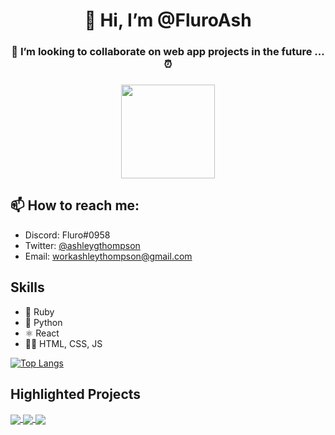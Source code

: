 <h1 align="center"> 👋 Hi, I’m @FluroAsh </h1>
<h3 align="center"> 💞️ I’m looking to collaborate on web app projects in the future ... ⏰<h3>


<div align="center" style="border-radius:100%;">
  <kbd><img src="https://pbs.twimg.com/profile_images/1433750197092302850/qo-AVnxc_400x400.jpg" style="height:150px;width:150px;"></kbd>
</div>

## 📫 How to reach me: 
  - Discord: Fluro#0958
  - Twitter: [@ashleygthompson](www.twitter.com/@ashleygthompson)
  - Email: [workashleythompson@gmail.com](mailto:workashleythompson@gmail.com)

## Skills 
* 💎 Ruby
* 🐍 Python
* ⚛ React
* 👨‍🎨 HTML, CSS, JS

[![Top Langs](https://github-readme-stats.vercel.app/api/top-langs/?username=FluroAsh&layout=compact&theme=dark)](https://github.com/FluroAsh/github-readme-stats)

## Highlighted Projects

<a href="https://github.com/FluroAsh/pokemon-marketplace">
  <img align="center" src="https://github-readme-stats.vercel.app/api/pin/?username=FluroAsh&repo=pokemon-marketplace&theme=dark" />
</a>


<a href="https://github.com/FluroAsh/Portfolio-Site">
  <img align="center" src="https://github-readme-stats.vercel.app/api/pin/?username=FluroAsh&repo=Portfolio-Site&theme=dark" />
</a>




<img align="center" src="https://github-readme-stats.vercel.app/api?username=FluroAsh&theme=dark">
